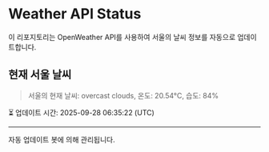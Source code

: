
# Weather API Status

이 리포지토리는 OpenWeather API를 사용하여 서울의 날씨 정보를 자동으로 업데이트합니다.

## 현재 서울 날씨
> 서울의 현재 날씨: overcast clouds, 온도: 20.54°C, 습도: 84%

⏳ 업데이트 시간: 2025-09-28 06:35:22 (UTC)

---
자동 업데이트 봇에 의해 관리됩니다.
